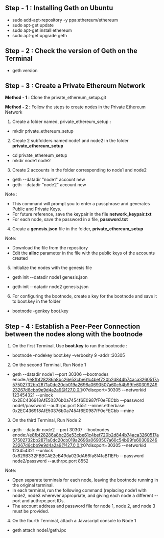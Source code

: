 ## Step - 1 : Installing Geth on Ubuntu
* sudo add-apt-repository -y ppa:ethereum/ethereum
* sudo apt-get update
* sudo apt-get install ethereum
* sudo apt-get upgrade geth

## Step - 2 : Check the version of Geth on the Terminal
* geth version

## Step - 3 : Create a Private Ethereum Network

**Method - 1** : Clone the private_ethereum_setup.git

**Method - 2** : Follow the steps to create nodes in the Private Ethereum Network
1. Create a folder named, private_ethereum_setup :
* mkdir private_ethereum_setup

2. Create 2 subfolders named node1 and node2 in the folder **private_ethereum_setup**
* cd private_ethereum_setup   
* mkdir node1 node2
   
3. Create 2 accounts in the folder corresponding to node1 and node2
* geth --datadir "node1" account new
* geth --datadir "node2" account new
   
Note : 
- This command will prompt you to enter a passphrase and generates Public and Private Keys.
- For future reference, save the keypair in the file **network_keypair.txt**
- For each node, save the password in a file, **password.txt**

4. Create a **genesis.json** file in the folder, **private_ethereum_setup**

Note:
- Download the file from the repository
- Edit the **alloc** parameter in the file with the public keys of the accounts created
  
5. Initialize the nodes with the genesis file
* geth init --datadir node1 genesis.json

* geth init --datadir node2 genesis.json

6. For configuring the bootnode, create a key for the bootnode and save it to boot.key in the folder
* bootnode -genkey boot.key
 
## Step - 4 :  Establish a Peer-Peer Connection between the nodes along with the bootnode
1. On the first Terminal, Use **boot.key** to run the bootnode :
* bootnode -nodekey boot.key -verbosity 9 -addr :30305

2. On the second Terminal, Run Node 1
* geth --datadir node1 --port 30306 --bootnodes enode://e8fbf28286a8bc26e53cbe61c4bef720b2d844b74aca3260517a57502732bb2871a0dc20cb019a2696a0690507a60c54b99fe6030924923267d6cbb9e9d4a2a9@127.0.0.1:0?discport=30305 --networkid 123454321 --unlock 0x2EC436918AfE50376b0a7454f6E0987fF0eFECbb --password node1/password --authrpc.port 8551 --miner.etherbase 0x2EC436918AfE50376b0a7454f6E0987fF0eFECbb --mine

3. On the third Terminal, Run Node 2
* geth --datadir node2 --port 30307 --bootnodes enode://e8fbf28286a8bc26e53cbe61c4bef720b2d844b74aca3260517a57502732bb2871a0dc20cb019a2696a0690507a60c54b99fe6030924923267d6cbb9e9d4a2a9@127.0.0.1:0?discport=30305 --networkid 123454321 --unlock 0x629B332FBBCAE2eB49da020dA66fa8f4faB11EFb --password node2/password --authrpc.port 8552

Note:
- Open separate terminals for each node, leaving the bootnode running in the original terminal. 
- In each terminal, run the following command (replacing node1 with node2, node3 wherever appropriate, and giving each node a different --port and authrpc.port IDs. 
- The account address and password file for node 1, node 2, and node 3 must be provided.

4. On the fourth Terminal, attach a Javascript console to Node 1
* geth attach node1/geth.ipc
